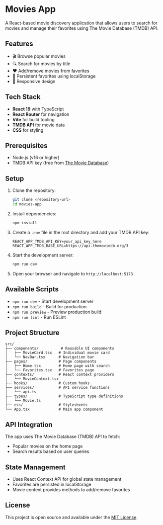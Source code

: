 # Movies App

A React-based movie discovery application that allows users to search for movies and manage their favorites using The Movie Database (TMDB) API.

## Features

- 🎬 Browse popular movies
- 🔍 Search for movies by title
- ❤️ Add/remove movies from favorites
- 💾 Persistent favorites using localStorage
- 📱 Responsive design

## Tech Stack

- **React 19** with TypeScript
- **React Router** for navigation
- **Vite** for build tooling
- **TMDB API** for movie data
- **CSS** for styling

## Prerequisites

- Node.js (v16 or higher)
- TMDB API key (free from [The Movie Database](https://www.themoviedb.org/settings/api))

## Setup

1. Clone the repository:

   ```bash
   git clone <repository-url>
   cd movies-app
   ```

2. Install dependencies:

   ```bash
   npm install
   ```

3. Create a `.env` file in the root directory and add your TMDB API key:

   ```env
   REACT_APP_TMDB_API_KEY=your_api_key_here
   REACT_APP_TMDB_BASE_URL=https://api.themoviedb.org/3
   ```

4. Start the development server:

   ```bash
   npm run dev
   ```

5. Open your browser and navigate to `http://localhost:5173`

## Available Scripts

- `npm run dev` - Start development server
- `npm run build` - Build for production
- `npm run preview` - Preview production build
- `npm run lint` - Run ESLint

## Project Structure

```
src/
├── components/          # Reusable UI components
│   ├── MovieCard.tsx   # Individual movie card
│   └── NavBar.tsx      # Navigation bar
├── pages/              # Page components
│   ├── Home.tsx        # Home page with search
│   └── Favorites.tsx   # Favorites page
├── contexts/           # React context providers
│   └── MovieContext.tsx
├── hooks/              # Custom hooks
├── services/           # API service functions
│   └── api.ts
├── types/              # TypeScript type definitions
│   └── Movie.ts
├── css/                # Stylesheets
└── App.tsx             # Main app component
```

## API Integration

The app uses The Movie Database (TMDB) API to fetch:

- Popular movies on the home page
- Search results based on user queries

## State Management

- Uses React Context API for global state management
- Favorites are persisted in localStorage
- Movie context provides methods to add/remove favorites

## License

This project is open source and available under the [MIT License](LICENSE).
